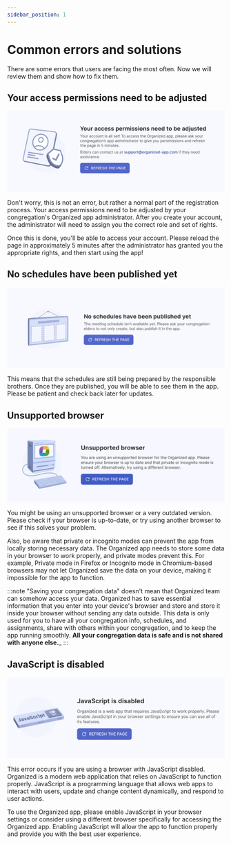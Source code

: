 ```yaml
---
sidebar_position: 1
---
```


# Common errors and solutions

There are some errors that users are facing the most often. Now we will review them and show how to fix them.

## Your access permissions need to be adjusted

![Organized access permissions](./img/access-permissions.png)

Don't worry, this is not an error, but rather a normal part of the registration process. Your access permissions need to be adjusted by your congregation's Organized app administrator. After you create your account, the administrator will need to assign you the correct role and set of rights. 

Once this is done, you'll be able to access your account. Please reload the page in approximately 5 minutes after the administrator has granted you the appropriate rights, and then start using the app!

## No schedules have been published yet

![Something went wrong Organized](./img/no-schedules.png)

This means that the schedules are still being prepared by the responsible brothers. Once they are published, you will be able to see them in the app. Please be patient and check back later for updates. 

## Unsupported browser

![Unsupported browser](./img/unsupported-browser.png)

You might be using an unsupported browser or a very outdated version. Please check if your browser is up-to-date, or try using another browser to see if this solves your problem.

Also, be aware that private or incognito modes can prevent the app from locally storing necessary data. The Organized app needs to store some data in your browser to work properly, and private modes prevent this. For example, Private mode in Firefox or Incognito mode in Chromium-based browsers may not let Organized save the data on your device, making it impossible for the app to function.

:::note
"Saving your congregation data" doesn't mean that Organized team can somehow access your data. Organized has to save essential information that you enter into your device's browser and store and store it inside your browser without sending any data outside. This data is only used for you to have all your congregation info, schedules, and assignments, share with others within your congregation, and to keep the app running smoothly. **All your congregation data is safe and is not shared with anyone else.**_
:::



## JavaScript is disabled

![JavaScript is disabled](./img/js-disabled.png)

This error occurs if you are using a browser with JavaScript disabled. Organized is a modern web application that relies on JavaScript to function properly. JavaScript is a programming language that allows web apps to interact with users, update and change content dynamically, and respond to user actions.

To use the Organized app, please enable JavaScript in your browser settings or consider using a different browser specifically for accessing the Organized app. Enabling JavaScript will allow the app to function properly and provide you with the best user experience.
